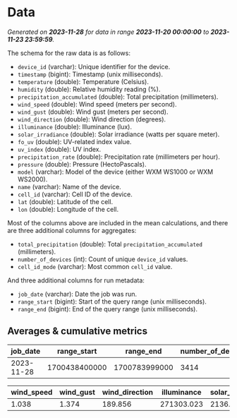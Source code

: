 # Data

_Generated on **2023-11-28** for data in range **2023-11-20 00:00:00** to **2023-11-23 23:59:59**._

The schema for the raw data is as follows:

- `device_id` (varchar): Unique identifier for the device.
- `timestamp` (bigint): Timestamp (unix milliseconds).
- `temperature` (double): Temperature (Celsius).
- `humidity` (double): Relative humidity reading (%).
- `precipitation_accumulated` (double): Total precipitation (millimeters).
- `wind_speed` (double): Wind speed (meters per second).
- `wind_gust` (double): Wind gust (meters per second).
- `wind_direction` (double): Wind direction (degrees).
- `illuminance` (double): Illuminance (lux).
- `solar_irradiance` (double): Solar irradiance (watts per square meter).
- `fo_uv` (double): UV-related index value.
- `uv_index` (double): UV index.
- `precipitation_rate` (double): Precipitation rate (millimeters per hour).
- `pressure` (double): Pressure (HectoPascals).
- `model` (varchar): Model of the device (either WXM WS1000 or WXM WS2000).
- `name` (varchar): Name of the device.
- `cell_id` (varchar): Cell ID of the device.
- `lat` (double): Latitude of the cell.
- `lon` (double): Longitude of the cell.

Most of the columns above are included in the mean calculations, and there are three additional columns for aggregates:

- `total_precipitation` (double): Total `precipitation_accumulated` (millimeters).
- `number_of_devices` (int): Count of unique `device_id` values.
- `cell_id_mode` (varchar): Most common `cell_id` value.

And three additional columns for run metadata:

- `job_date` (varchar): Date the job was run.
- `range_start` (bigint): Start of the query range (unix milliseconds).
- `range_end` (bigint): End of the query range (unix milliseconds).

## Averages & cumulative metrics

| job_date   | range_start   | range_end     | number_of_devices | cell_id_mode    | total_precipitation | temperature | humidity | precipitation_accumulated |
|------------|---------------|---------------|-------------------|-----------------|---------------------|-------------|----------|---------------------------|
| 2023-11-28 | 1700438400000 | 1700783999000 | 3414              | 871ec93adffffff | 96307242272.582     | 8.908       | 79.626   | 1421.832                  |

| wind_speed | wind_gust | wind_direction | illuminance | solar_irradiance | fo_uv   | uv_index | precipitation_rate | pressure |
|------------|-----------|----------------|-------------|------------------|---------|----------|--------------------|----------|
| 1.038      | 1.374     | 189.856        | 271303.023  | 2136.558         | 224.874 | 0.255    | 0.068              | 993.612  |
